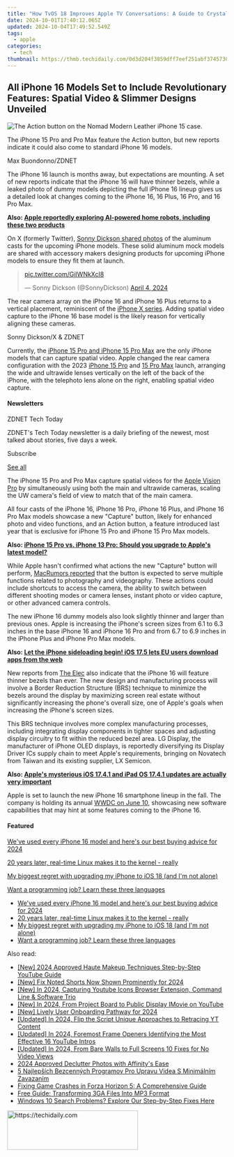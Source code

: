 ```yaml
---
title: "How TvOS 18 Improves Apple TV Conversations: A Guide to Crystal Clear Audio"
date: 2024-10-01T17:40:12.065Z
updated: 2024-10-04T17:49:52.549Z
tags:
  - apple
categories:
  - tech
thumbnail: https://thmb.techidaily.com/0d3d204f3859dff7eef251abf3745730eecca41037a408c561029879668d653a.jpg
---
```


## All iPhone 16 Models Set to Include Revolutionary Features: Spatial Video & Slimmer Designs Unveiled

![The Action button on the Nomad Modern Leather iPhone 15 case.](https://www.zdnet.com/a/img/resize/f7fb85752b970dfe982ddeb209984485bfbea44d/2023/11/16/c686669e-c2b9-40a0-a29a-5a5498886a01/nomad-modern-leather-iphone-15-pro-case-zdnet.jpg?auto=webp&width=1280)

The iPhone 15 Pro and Pro Max feature the Action button, but new reports indicate it could also come to standard iPhone 16 models.

Max Buondonno/ZDNET

The iPhone 16 launch is months away, but expectations are mounting. A set of new reports indicate that the iPhone 16 will have thinner bezels, while a leaked photo of dummy models depicting the full iPhone 16 lineup gives us a detailed look at changes coming to the iPhone 16, 16 Plus, 16 Pro, and 16 Pro Max.

**Also: [Apple reportedly exploring AI-powered home robots, including these two products](https://www.zdnet.com/article/apple-reportedly-exploring-ai-powered-home-robots-including-these-two-products/)**

On X (formerly Twitter), [Sonny Dickson shared photos](https://x.com/SonnyDickson/status/1775704247348412559?s=20) of the aluminum casts for the upcoming iPhone models. These solid aluminum mock models are shared with accessory makers designing products for upcoming iPhone models to ensure they fit them at launch. 

> [pic.twitter.com/GiIWNkXcI8](https://t.co/GiIWNkXcI8)
> 
> — Sonny Dickson (@SonnyDickson) [April 4, 2024](https://twitter.com/SonnyDickson/status/1775704247348412559?ref%5Fsrc=twsrc^tfw)

The rear camera array on the iPhone 16 and iPhone 16 Plus returns to a vertical placement, reminiscent of the [iPhone X series](https://shop-links.co/link/?url=https%3A%2F%2Fwww.bestbuy.com%2Fsite%2Fapple-pre-owned-iphone-xs-64gb-unlocked-space-gray%2F6522700.p%3FskuId%3D6522700&publisher_slug=itechdaily19598&exclusive=1). Adding spatial video capture to the iPhone 16 base model is the likely reason for vertically aligning these cameras. 

Sonny Dickson/X & ZDNET

Currently, the [iPhone 15 Pro and iPhone 15 Pro Max](https://www.zdnet.com/article/iphone-15-pro-review/) are the only iPhone models that can capture spatial video. Apple changed the rear camera configuration with the 2023 [iPhone 15 Pro](https://shop-links.co/link/?url=https%3A%2F%2Fwww.bestbuy.com%2Fsite%2Fapple-iphone-15-pro-256gb-natural-titanium-at-t%2F6525410.p%3FskuId%3D6525410&publisher_slug=itechdaily19598&exclusive=1) and [15 Pro Max](https://shop-links.co/link/?url=https%3A%2F%2Fwww.bestbuy.com%2Fsite%2Fapple-iphone-15-pro-max-256gb-blue-titanium-at-t%2F6525424.p%3FskuId%3D6525424&publisher_slug=itechdaily19598&exclusive=1) launch, arranging the wide and ultrawide lenses vertically on the left of the back of the iPhone, with the telephoto lens alone on the right, enabling spatial video capture. 

#### Newsletters

ZDNET Tech Today

ZDNET's Tech Today newsletter is a daily briefing of the newest, most talked about stories, five days a week.

 Subscribe

[See all](https://www.zdnet.com/newsletters/)

The iPhone 15 Pro and Pro Max capture spatial videos for the [Apple Vision Pro](https://www.zdnet.com/article/apple-vision-pro-review/) by simultaneously using both the main and ultrawide cameras, scaling the UW camera's field of view to match that of the main camera. 

All four casts of the iPhone 16, iPhone 16 Pro, iPhone 16 Plus, and iPhone 16 Pro Max models showcase a new "Capture" button, likely for enhanced photo and video functions, and an Action button, a feature introduced last year that is exclusive for iPhone 15 Pro and iPhone 15 Pro Max models. 

**Also: [iPhone 15 Pro vs. iPhone 13 Pro: Should you upgrade to Apple's latest model?](https://www.zdnet.com/article/iphone-15-pro-vs-iphone-13-pro-should-you-upgrade-to-apples-latest-model/)**

While Apple hasn't confirmed what actions the new "Capture" button will perform, [MacRumors reported](https://www.macrumors.com/2024/04/04/iphone-16-design-showcased-by-dummy-models/) that the button is expected to serve multiple functions related to photography and videography. These actions could include shortcuts to access the camera, the ability to switch between different shooting modes or camera lenses, instant photo or video capture, or other advanced camera controls. 

The new iPhone 16 dummy models also look slightly thinner and larger than previous ones. Apple is increasing the iPhone's screen sizes from 6.1 to 6.3 inches in the base iPhone 16 and iPhone 16 Pro and from 6.7 to 6.9 inches in the iPhone Plus and iPhone Pro Max models. 

**Also: [Let the iPhone sideloading begin! iOS 17.5 lets EU users download apps from the web](https://www.zdnet.com/article/let-the-iphone-sideloading-begin-ios-17-5-lets-eu-users-download-apps-from-the-web/)**

New reports from [The Elec](https://www.thelec.kr/news/articleView.html?idxno=27023) also indicate that the iPhone 16 will feature thinner bezels than ever. The new design and manufacturing process will involve a Border Reduction Structure (BRS) technique to minimize the bezels around the display by maximizing screen real estate without significantly increasing the phone's overall size, one of Apple's goals when increasing the iPhone's screen sizes. 

This BRS technique involves more complex manufacturing processes, including integrating display components in tighter spaces and adjusting display circuitry to fit within the reduced bezel area. LG Display, the manufacturer of iPhone OLED displays, is reportedly diversifying its Display Driver ICs supply chain to meet Apple's requirements, bringing on Novatech from Taiwan and its existing supplier, LX Semicon. 

**Also: [Apple's mysterious iOS 17.4.1 and iPad OS 17.4.1 updates are actually very important](https://www.zdnet.com/article/apples-mysterious-ios-17-4-1-and-ipad-os-17-4-1-updates-are-actually-very-important/)**

Apple is set to launch the new iPhone 16 smartphone lineup in the fall. The company is holding its annual [WWDC on June 10](https://www.zdnet.com/article/apple-confirms-wwdc-2024-for-june-10-will-ai-steal-the-show/), showcasing new software capabilities that may hint at some features coming to the iPhone 16\. 

#### Featured

[We've used every iPhone 16 model and here's our best buying advice for 2024](https://www.zdnet.com/article/iphone-16-pro-max-buying-advice-2024/ "We've used every iPhone 16 model and here's our best buying advice for 2024")

[20 years later, real-time Linux makes it to the kernel - really](https://www.zdnet.com/article/20-years-later-real-time-linux-makes-it-to-the-kernel-really/ "20 years later, real-time Linux makes it to the kernel - really")

[My biggest regret with upgrading my iPhone to iOS 18 (and I'm not alone)](https://www.zdnet.com/article/my-biggest-regret-with-upgrading-my-iphone-to-ios-18-and-im-not-alone/ "My biggest regret with upgrading my iPhone to iOS 18 (and I'm not alone)")

[Want a programming job? Learn these three languages](https://www.zdnet.com/article/want-a-programming-job-learn-these-three-languages/ "Want a programming job? Learn these three languages")

* [We've used every iPhone 16 model and here's our best buying advice for 2024](https://www.zdnet.com/article/iphone-16-pro-max-buying-advice-2024/ "We've used every iPhone 16 model and here's our best buying advice for 2024")
* [20 years later, real-time Linux makes it to the kernel - really](https://www.zdnet.com/article/20-years-later-real-time-linux-makes-it-to-the-kernel-really/ "20 years later, real-time Linux makes it to the kernel - really")
* [My biggest regret with upgrading my iPhone to iOS 18 (and I'm not alone)](https://www.zdnet.com/article/my-biggest-regret-with-upgrading-my-iphone-to-ios-18-and-im-not-alone/ "My biggest regret with upgrading my iPhone to iOS 18 (and I'm not alone)")
* [Want a programming job? Learn these three languages](https://www.zdnet.com/article/want-a-programming-job-learn-these-three-languages/ "Want a programming job? Learn these three languages")

<ins class="adsbygoogle"
     style="display:block"
     data-ad-format="autorelaxed"
     data-ad-client="ca-pub-7571918770474297"
     data-ad-slot="1223367746"></ins>

<ins class="adsbygoogle"
     style="display:block"
     data-ad-client="ca-pub-7571918770474297"
     data-ad-slot="8358498916"
     data-ad-format="auto"
     data-full-width-responsive="true"></ins>

<span class="atpl-alsoreadstyle">Also read:</span>
<div><ul>
<li><a href="https://eaxpv-info.techidaily.com/new-2024-approved-haute-makeup-techniques-step-by-step-youtube-guide/"><u>[New] 2024 Approved Haute Makeup Techniques Step-by-Step YouTube Guide</u></a></li>
<li><a href="https://eaxpv-info.techidaily.com/new-fix-noted-shorts-now-shown-prominently-for-2024/"><u>[New] Fix Noted Shorts Now Shown Prominently for 2024</u></a></li>
<li><a href="https://facebook-video-share.techidaily.com/new-in-2024-capturing-youtube-icons-browser-extension-command-line-and-software-trio/"><u>[New] In 2024, Capturing Youtube Icons Browser Extension, Command Line & Software Trio</u></a></li>
<li><a href="https://eaxpv-info.techidaily.com/new-in-2024-from-project-board-to-public-display-imovie-on-youtube/"><u>[New] In 2024, From Project Board to Public Display IMovie on YouTube</u></a></li>
<li><a href="https://article-posts.techidaily.com/new-lively-user-onboarding-pathway-for-2024/"><u>[New] Lively User Onboarding Pathway for 2024</u></a></li>
<li><a href="https://eaxpv-info.techidaily.com/updated-in-2024-flip-the-script-unique-approaches-to-retracing-yt-content/"><u>[Updated] In 2024, Flip the Script Unique Approaches to Retracing YT Content</u></a></li>
<li><a href="https://eaxpv-info.techidaily.com/updated-in-2024-foremost-frame-openers-identifying-the-most-effective-16-youtube-intros/"><u>[Updated] In 2024, Foremost Frame Openers Identifying the Most Effective 16 YouTube Intros</u></a></li>
<li><a href="https://eaxpv-info.techidaily.com/updated-in-2024-from-bare-walls-to-full-screens-10-fixes-for-no-video-views/"><u>[Updated] In 2024, From Bare Walls to Full Screens 10 Fixes for No Video Views</u></a></li>
<li><a href="https://fox-boxes.techidaily.com/2024-approved-declutter-photos-with-affinitys-ease/"><u>2024 Approved Declutter Photos with Affinity's Ease</u></a></li>
<li><a href="https://vp-tips.techidaily.com/5-najlepsich-bezcennych-programov-pro-upravu-videa-s-minimalnim-zavazanim/"><u>5 Najlepších Bezcenných Programov Pro Upravu Videa S Minimálním Zavazaním</u></a></li>
<li><a href="https://win-answers.techidaily.com/fixing-game-crashes-in-forza-horizon-5-a-comprehensive-guide/"><u>Fixing Game Crashes in Forza Horizon 5: A Comprehensive Guide</u></a></li>
<li><a href="https://blog-min.techidaily.com/free-guide-transforming-3ga-files-into-mp3-format/"><u>Free Guide: Transforming 3GA Files Into MP3 Format</u></a></li>
<li><a href="https://tech-renaissance.techidaily.com/windows-10-search-problems-explore-our-step-by-step-fixes-here/"><u>Windows 10 Search Problems? Explore Our Step-by-Step Fixes Here</u></a></li>
</ul></div>

<!-- affiliate ads begin -->
<a href="https://aligracehair.sjv.io/c/5597632/1948876/19272" target="_top" id="1948876">
  <img src="//a.impactradius-go.com/display-ad/19272-1948876" border="0" alt="https://techidaily.com" width="300" height="90"/>
</a>
<img height="0" width="0" src="https://aligracehair.sjv.io/i/5597632/1948876/19272" style="position:absolute;visibility:hidden;" border="0" />
<!-- affiliate ads end -->

